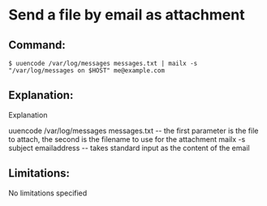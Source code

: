 # Send a file by email as attachment

## Command:
```
$ uuencode /var/log/messages messages.txt | mailx -s "/var/log/messages on $HOST" me@example.com
```

## Explanation:
Explanation

uuencode /var/log/messages messages.txt -- the first parameter is the file to attach, the second is the filename to use for the attachment
mailx -s subject emailaddress -- takes standard input as the content of the email

## Limitations:
No limitations specified


